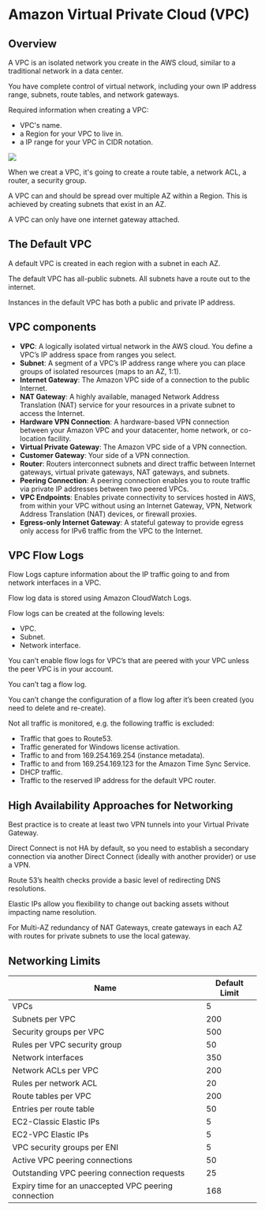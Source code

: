 # Amazon Virtual Private Cloud (VPC)

## Overview

A VPC is an isolated network you create in the AWS cloud, similar to a traditional network in a data center.

You have complete control of virtual network, including your own IP address range, subnets, route tables, and network gateways.

Required information when creating a VPC:
- VPC's name.
- a Region for your VPC to live in. 
- a IP range for your VPC in CIDR notation.

![](https://d2908q01vomqb2.cloudfront.net/77de68daecd823babbb58edb1c8e14d7106e83bb/2021/06/15/VPC-Network-Engineers-Part-1-1.png)

When we creat a VPC, it's going to create a route table, a network ACL, a router, a security group.

A VPC can and should be spread over multiple AZ within a Region. This is achieved by creating subnets that exist in an AZ.

A VPC can only have one internet gateway attached.


## The Default VPC

A default VPC is created in each region with a subnet in each AZ.

The default VPC has all-public subnets. All subnets have a route out to the internet.

Instances in the default VPC has both a public and private IP address.


## VPC components

- **VPC**: A logically isolated virtual network in the AWS cloud. You define a VPC’s IP address space from ranges you select.
- **Subnet**: A segment of a VPC’s IP address range where you can place groups of isolated resources (maps to an AZ, 1:1).
- **Internet Gateway**: The Amazon VPC side of a connection to the public Internet.
- **NAT Gateway**: A highly available, managed Network Address Translation (NAT) service for your resources in a private subnet to access the Internet.
- **Hardware VPN Connection**: A hardware-based VPN connection between your Amazon VPC and your datacenter, home network, or co-location facility.
- **Virtual Private Gateway**: The Amazon VPC side of a VPN connection.
- **Customer Gateway**: Your side of a VPN connection.
- **Router**: Routers interconnect subnets and direct traffic between Internet gateways, virtual private gateways, NAT gateways, and subnets.
- **Peering Connection**: A peering connection enables you to route traffic via private IP addresses between two peered VPCs.
- **VPC Endpoints**: Enables private connectivity to services hosted in AWS, from within your VPC without using an Internet Gateway, VPN, Network Address Translation (NAT) devices, or firewall proxies.
- **Egress-only Internet Gateway**: A stateful gateway to provide egress only access for IPv6 traffic from the VPC to the Internet.


## VPC Flow Logs

Flow Logs capture information about the IP traffic going to and from network interfaces in a VPC.

Flow log data is stored using Amazon CloudWatch Logs.

Flow logs can be created at the following levels:
- VPC.
- Subnet.
- Network interface.

You can’t enable flow logs for VPC’s that are peered with your VPC unless the peer VPC is in your account.

You can’t tag a flow log.

You can’t change the configuration of a flow log after it’s been created (you need to delete and re-create).

Not all traffic is monitored, e.g. the following traffic is excluded:
- Traffic that goes to Route53.
- Traffic generated for Windows license activation.
- Traffic to and from 169.254.169.254 (instance metadata).
- Traffic to and from 169.254.169.123 for the Amazon Time Sync Service.
- DHCP traffic.
- Traffic to the reserved IP address for the default VPC router.


## High Availability Approaches for Networking

Best practice is to create at least two VPN tunnels into your Virtual Private Gateway.

Direct Connect is not HA by default, so you need to establish a secondary connection via another Direct Connect (ideally with another provider) or use a VPN.

Route 53’s health checks provide a basic level of redirecting DNS resolutions.

Elastic IPs allow you flexibility to change out backing assets without impacting name resolution.

For Multi-AZ redundancy of NAT Gateways, create gateways in each AZ with routes for private subnets to use the local gateway.

## Networking Limits

| Name | Default Limit |
|---|---|
| VPCs | 5 |
| Subnets per VPC | 200 |
| Security groups per VPC | 500 |
| Rules per VPC security group | 50 |
| Network interfaces | 350 |
| Network ACLs per VPC | 200 |
| Rules per network ACL | 20 |
| Route tables per VPC | 200 |
| Entries per route table | 50 |
| EC2-Classic Elastic IPs | 5 |
| EC2-VPC Elastic IPs | 5 |
| VPC security groups per ENI | 5 |
| Active VPC peering connections | 50 |
| Outstanding VPC peering connection requests | 25 |
| Expiry time for an unaccepted VPC peering connection | 168 |
